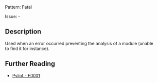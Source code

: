 Pattern: Fatal

Issue: -

## Description

Used when an error occurred preventing the analysis of a module (unable to find it for instance).

## Further Reading

* [Pylint - F0001](http://pylint-messages.wikidot.com/messages:f0001)